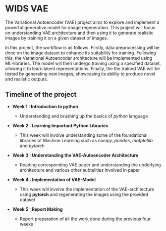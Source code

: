 # WIDS VAE
The Variational Autoencoder (VAE) project aims to explore and implement a powerful generative model for image regeneration. This project will focus on understanding VAE architecture and then using it to generate realistic images by training it on a given dataset of images.

In this project, the workflow is as follows. Firstly, data preprocessing will be done on the image dataset to enhance its suitability for training. Following this, the Variational Autoencoder architecture will be implemented using ML-libraries. The model will then undergo training using a specified dataset, allowing it to learn latent representations. Finally, the the trained VAE will be tested by generating new images, showcasing its ability to produce novel and realistic outputs.

## Timeline of the project
- **Week 1 : Introduction to python**
    - Understanding and brushing up the basics of *python* language

- **Week 2 : Learning Important Python Libraries**
    - This week will involve understanding some of the foundational libraries of Machine Learning such as *numpy*, *pandas*, *matplotlib* and *pytorch*

- **Week 3 : Understanding the VAE-Autoencoder Architecture**
    - Reading corresponding VAE paper and understanding the underlying architecture and various other subtelities involved in paper

- **Week 4 : Implementation of VAE-Model**
    - This week will involve the implementation of the VAE-architecture using **pytorch** and regenerating the images using the provided dataset

- **Week 5 : Report Making**
    - Report preparation of all the work done during the previous four weeks
